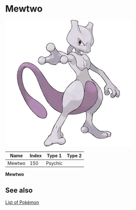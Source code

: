 # Mewtwo


![Mewtwo](images/150.png)

| **Name** | **Index** | **Type 1** | **Type 2** |
|----|----|----|----|
| Mewtwo | 150 | Psychic  |  |

**Mewtwo** 

## See also

[List of Pokémon](../pokemon.md)
